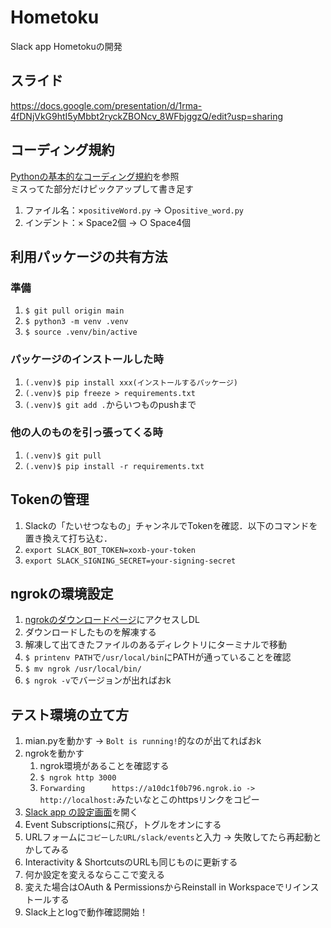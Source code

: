 # Hometoku
Slack app Hometokuの開発

## スライド
https://docs.google.com/presentation/d/1rma-4fDNjVkG9htI5yMbbt2ryckZBONcv_8WFbjggzQ/edit?usp=sharing

## コーディング規約
[Pythonの基本的なコーディング規約](https://pep8-ja.readthedocs.io/ja/latest/)を参照    
ミスってた部分だけピックアップして書き足す
1. ファイル名：×`positiveWord.py` → ○`positive_word.py`
2. インデント：× Space2個 → ○ Space4個

## 利用パッケージの共有方法
### 準備
1. `$ git pull origin main`
2. `$ python3 -m venv .venv`
3. `$ source .venv/bin/active`

### パッケージのインストールした時
1. `(.venv)$ pip install xxx(インストールするパッケージ)`
2. `(.venv)$ pip freeze > requirements.txt`
3. `(.venv)$ git add .`からいつものpushまで

### 他の人のものを引っ張ってくる時
1. `(.venv)$ git pull`
2. `(.venv)$ pip install -r requirements.txt`

## Tokenの管理
1. Slackの「たいせつなもの」チャンネルでTokenを確認．以下のコマンドを置き換えて打ち込む．
2. `export SLACK_BOT_TOKEN=xoxb-your-token`
3. `export SLACK_SIGNING_SECRET=your-signing-secret`

## ngrokの環境設定
1. [ngrokのダウンロードページ](https://ngrok.com/download)にアクセスしDL
2. ダウンロードしたものを解凍する
3. 解凍して出てきたファイルのあるディレクトリにターミナルで移動
4. `$ printenv PATH`で`/usr/local/bin`にPATHが通っていることを確認
5. `$ mv ngrok /usr/local/bin/`
6. `$ ngrok -v`でバージョンが出ればおk

## テスト環境の立て方
1. mian.pyを動かす → `Bolt is running!`的なのが出てればおk
2. ngrokを動かす
    1. ngrok環境があることを確認する
    2. `$ ngrok http 3000`
    3. `Forwarding      https://a10dc1f0b796.ngrok.io -> http://localhost:`みたいなとこのhttpsリンクをコピー
3. [Slack app の設定画面](https://api.slack.com/apps/A0252JRUBU2/general?)を開く
4. Event Subscriptionsに飛び，トグルをオンにする
5. URLフォームに`コピーしたURL/slack/events`と入力 → 失敗してたら再起動とかしてみる
6. Interactivity & ShortcutsのURLも同じものに更新する
7. 何か設定を変えるならここで変える
8. 変えた場合はOAuth & PermissionsからReinstall in Workspaceでリインストールする
9. Slack上とlogで動作確認開始！
